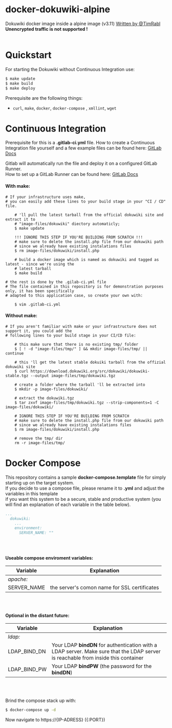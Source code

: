 # docker-dokuwiki-alpine
Dokuwiki docker image inside a alpine image (v3.11) [Written by @TimRabl](https://github.com/timrabl/ "@TimRabl GitHub")
**Unencrypted traffic is not supported !**
  <br></br>


# Quickstart
For starting the Dokuwiki without Continuous Integration use:
```sh 
$ make update
$ make build
$ make deploy
```
Prerequisite are the following things:
- `curl`,  `make`,  `docker`,  `docker-compose` , `xmllint`, `wget`


# Continuous Integration

Prerequisite for this is a **.gitlab-ci.yml** file.  How to create a Continuous Integration file yourself and a few example files can be found here: [ GitLab Docs](https://docs.gitlab.com/ee/ci/docker/using_docker_build.html "Building Docker images with GitLab CI/CD")  

Gitlab will automatically run the file and deploy it on a configured GitLab Runner.  
How to set up a GitLab Runner can be found here: [GitLab Docs]( https://docs.gitlab.com/ee/ci/runners/ "Configuring GitLab Runners") 

#### With make:
	# If your infrastructure uses make,
	# you can easily add these lines to your build stage in your "CI / CD" file.
		
		# 'll pull the latest tarball from the official dokuwiki site and extract it to 
		# "image-files/dokuwiki" diectory automaticly;
		$ make update
		
		!!! IGNORE THIS STEP IF YOU'RE BUILDING FROM SCRATCH !!!
		# make sure to delete the install.php file from our dokuwiki path
		# since we already have existing instalations files 
		$ rm image-files/dokuwiki/install.php
	
		# build a docker image which is named as dokuwiki and tagged as latest - since we're using the	
		# latest tarball
		$ make build
	
	# the rest is done by the .gilab-ci.yml file 
	# The file contained in this repository is for demonstration purposes only, it has been specifically
	# adapted to this application case, so create your own with:	
		
		$ vim .gitlab-ci.yml
		
#### Without make:
	# If you aren't familiar with make or your infrastructure does not support it, you could add the
	# following lines to your build stage in your CI/CD file:
		
		# this make sure that there is no existing tmp/ folder
		$ [ ! -d "image-files/tmp/" ] && mkdir image-files/tmp/ || continue

		# this 'll get the latest stable dokuiki tarball from the offizial dokuwiki site
		$ curl https://download.dokuwiki.org/src/dokuwiki/dokuwiki-stable.tgz --output image-files/tmp/dokuwiki.tgz
		
		# create a folder where the tarball 'll be extracted into
		$ mkdir -p image-files/dokuwiki/
		
		# extract the dokuwiki.tgz 
		$ tar zxvf image-files/tmp/dokuwiki.tgz --strip-components=1 -C image-files/dokuwiki/

		# IGNORE THIS STEP IF YOU'RE BUILDING FROM SCRATCH
		# make sure to delete the install.php file from our dokuwiki path
		# since we already have existing instalations files 
		$ rm image-files/dokuwiki/install.php

		# remove the tmp/ dir 
		rm -r image-files/tmp/
	

# Docker Compose
This repository contains a sample **docker-compose.template** file for simply starting up on the target system.  
If you decide to use a compose file, please rename it to **.yml** and adjust the variables in this template   
if you want this system to be a secure, stable and productive system (you will find an explanation of each variable in the table below).

```yaml
...
  dokuwiki:
    ...
    environment:
      SERVER_NAME: ""
```
<br></br>

**Useable compose enviroment variables:**

| Variable | Explanation |
| -------- | ----------- |
| *apache:* ||
| SERVER_NAME | the server's comon name for SSL certificates |
<br></br>

**Optional in the distant future:**

| Variable | Explanation |
| -------- | ----------- |
| *ldap:* ||
| LDAP_BIND_DN | Your LDAP **bindDN** for authentication with a LDAP server. Make sure that the LDAP server is reachable from inside this container |
| LDAP_BIND_PW | Your LDAP **bindPW** (the password for the **bindDN**)|
<br></br>

Brind the compose stack up with:
```sh
$ docker-compose up -d
```
Now navigate to https://{IP-ADRESS} ({:PORT})
